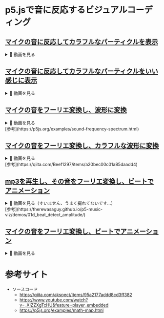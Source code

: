 # p5.jsで音に反応するビジュアルコーディング

## [マイクの音に反応してカラフルなパーティクルを表示](https://yuki-sakaguchi.github.io/p5-sound-visualize/colorful/)
<details>
  <summary>🎥 動画を見る</summary>
  <div>
    <video src="https://user-images.githubusercontent.com/16290220/232321975-8b3527b8-8460-4f65-af8c-76ffcd4b541e.mov" />
  </div>
</details>

## [マイクの音に反応してカラフルなパーティクルをいい感じに表示](https://yuki-sakaguchi.github.io/p5-sound-visualize/colorful2/)
<details>
  <summary>🎥 動画を見る</summary>
  <div>
    <video src="https://user-images.githubusercontent.com/16290220/232322046-b1daa830-b7fa-4205-95e2-82f8d8bae7c3.mov" />
  </div>
</details>

## [マイクの音をフーリエ変換し、波形に変換](https://yuki-sakaguchi.github.io/p5-sound-visualize/fft/)
<details>
  <summary>🎥 動画を見る</summary>
  <div>
    <video src="https://user-images.githubusercontent.com/16290220/232322132-3d8d27e0-d4c4-42c5-8dcd-7814a47aa780.mov" />
  </div>
</details>
[参考](https://p5js.org/examples/sound-frequency-spectrum.html)


## [マイクの音をフーリエ変換し、カラフルな波形に変換](https://yuki-sakaguchi.github.io/p5-sound-visualize/fft2/)
<details>
  <summary>🎥 動画を見る</summary>
  <div>
    <video src="https://user-images.githubusercontent.com/16290220/232322181-838ca4a8-2c8f-4cff-a820-c968d830a495.mov" />
  </div>
</details>
[参考](https://qiita.com/Beef1297/items/a20bec00c01a85daadd4)

## [mp3を再生し、その音をフーリエ変換し、ビートでアニメーション](https://yuki-sakaguchi.github.io/p5-sound-visualize/fft3/)
<details>
  <summary>🎥 動画を見る（すいません、うまく撮れてないです...）</summary>
  <div>
    <video src="https://user-images.githubusercontent.com/16290220/232322869-3f2adf6f-1801-4c7b-84fc-ea021e29ac89.mov" />
  </div>
</details>
[参考](https://therewasaguy.github.io/p5-music-viz/demos/01d_beat_detect_amplitude/)

## [マイクの音をフーリエ変換し、ビートでアニメーション](https://yuki-sakaguchi.github.io/p5-sound-visualize/fft4/)
<details>
  <summary>🎥 動画を見る</summary>
  <div>
    <video src="https://user-images.githubusercontent.com/16290220/232322270-763f33de-57c4-4e5e-a70d-f732f9c748ea.mov" />
  </div>
</details>

# 参考サイト
* ソースコード
  * https://qiita.com/akspect/items/95a2177addd8cd3ff382
  * https://www.youtube.com/watch?v=_XIZZXgTcHU&feature=player_embedded
  * https://p5js.org/examples/math-map.html
